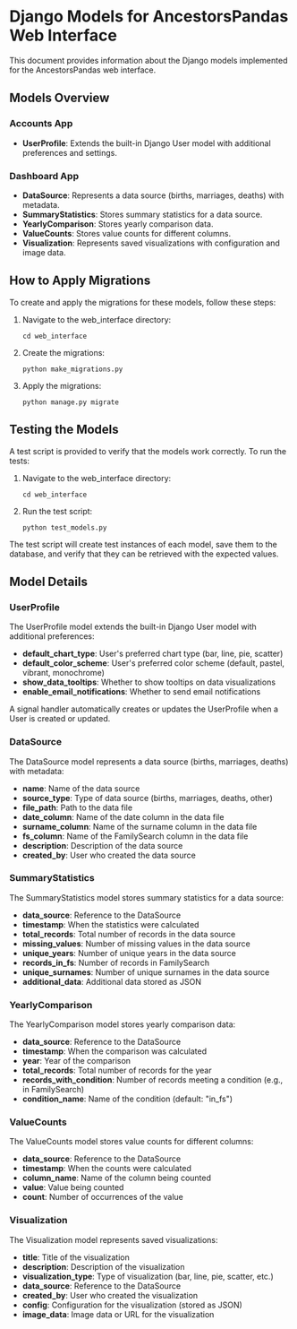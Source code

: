 # Django Models for AncestorsPandas Web Interface

This document provides information about the Django models implemented for the AncestorsPandas web interface.

## Models Overview

### Accounts App
- **UserProfile**: Extends the built-in Django User model with additional preferences and settings.

### Dashboard App
- **DataSource**: Represents a data source (births, marriages, deaths) with metadata.
- **SummaryStatistics**: Stores summary statistics for a data source.
- **YearlyComparison**: Stores yearly comparison data.
- **ValueCounts**: Stores value counts for different columns.
- **Visualization**: Represents saved visualizations with configuration and image data.

## How to Apply Migrations

To create and apply the migrations for these models, follow these steps:

1. Navigate to the web_interface directory:
   ```
   cd web_interface
   ```

2. Create the migrations:
   ```
   python make_migrations.py
   ```

3. Apply the migrations:
   ```
   python manage.py migrate
   ```

## Testing the Models

A test script is provided to verify that the models work correctly. To run the tests:

1. Navigate to the web_interface directory:
   ```
   cd web_interface
   ```

2. Run the test script:
   ```
   python test_models.py
   ```

The test script will create test instances of each model, save them to the database, and verify that they can be retrieved with the expected values.

## Model Details

### UserProfile

The UserProfile model extends the built-in Django User model with additional preferences:

- **default_chart_type**: User's preferred chart type (bar, line, pie, scatter)
- **default_color_scheme**: User's preferred color scheme (default, pastel, vibrant, monochrome)
- **show_data_tooltips**: Whether to show tooltips on data visualizations
- **enable_email_notifications**: Whether to send email notifications

A signal handler automatically creates or updates the UserProfile when a User is created or updated.

### DataSource

The DataSource model represents a data source (births, marriages, deaths) with metadata:

- **name**: Name of the data source
- **source_type**: Type of data source (births, marriages, deaths, other)
- **file_path**: Path to the data file
- **date_column**: Name of the date column in the data file
- **surname_column**: Name of the surname column in the data file
- **fs_column**: Name of the FamilySearch column in the data file
- **description**: Description of the data source
- **created_by**: User who created the data source

### SummaryStatistics

The SummaryStatistics model stores summary statistics for a data source:

- **data_source**: Reference to the DataSource
- **timestamp**: When the statistics were calculated
- **total_records**: Total number of records in the data source
- **missing_values**: Number of missing values in the data source
- **unique_years**: Number of unique years in the data source
- **records_in_fs**: Number of records in FamilySearch
- **unique_surnames**: Number of unique surnames in the data source
- **additional_data**: Additional data stored as JSON

### YearlyComparison

The YearlyComparison model stores yearly comparison data:

- **data_source**: Reference to the DataSource
- **timestamp**: When the comparison was calculated
- **year**: Year of the comparison
- **total_records**: Total number of records for the year
- **records_with_condition**: Number of records meeting a condition (e.g., in FamilySearch)
- **condition_name**: Name of the condition (default: "in_fs")

### ValueCounts

The ValueCounts model stores value counts for different columns:

- **data_source**: Reference to the DataSource
- **timestamp**: When the counts were calculated
- **column_name**: Name of the column being counted
- **value**: Value being counted
- **count**: Number of occurrences of the value

### Visualization

The Visualization model represents saved visualizations:

- **title**: Title of the visualization
- **description**: Description of the visualization
- **visualization_type**: Type of visualization (bar, line, pie, scatter, etc.)
- **data_source**: Reference to the DataSource
- **created_by**: User who created the visualization
- **config**: Configuration for the visualization (stored as JSON)
- **image_data**: Image data or URL for the visualization